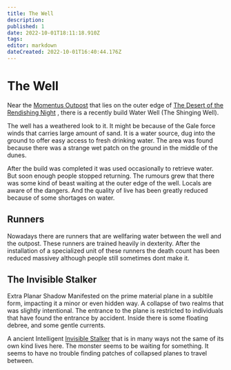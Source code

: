 ```yaml
---
title: The Well
description: 
published: 1
date: 2022-10-01T18:11:18.910Z
tags: 
editor: markdown
dateCreated: 2022-10-01T16:40:44.176Z
---
```


# The Well

Near the [Momentus Outpost](/momentus-outpost) that lies on the outer edge of [The Desert of the Rendishing Night](/the-desert-of-the-rendishing-night) , there is a recently build Water Well (The Shinging Well).

The well has a weathered look to it. It might be because of the Gale force winds that carries large amount of sand. It is a water source, dug into the ground to offer easy access to fresh drinking water. The area was found because there was a strange wet patch on the ground in the middle of the dunes.

After the build was completed it was used occasionally to retrieve water. But soon enough people stopped returning. The rumours grew that there was some kind of beast waiting at the outer edge of the well. Locals are aware of the dangers. And the quality of live has been greatly reduced because of some shortages on water.

## Runners
Nowadays there are runners that are wellfaring water between the well and the outpost.
These runners are trained heavily in dexterity. After the installation of a specialized unit of these runners the death count has been reduced massivey although people still sometimes dont make it.

## The Invisible Stalker

Extra Planar Shadow Manifested on the prime material plane in a subltile form, impacting it a minor or even hidden way. A collapse of two realms that was slightly intentional. The entrance to the plane is restricted to individuals that have found the entrance by accident.
Inside there is some floating debree, and some gentle currents.

A ancient Intelligent [Invisible Stalker](/monster/invisible-stalker) that is in many ways not the same of its own kind lives here. The monster seems to be waiting for something. It seems to have no trouble finding patches of collapsed planes to travel between.
